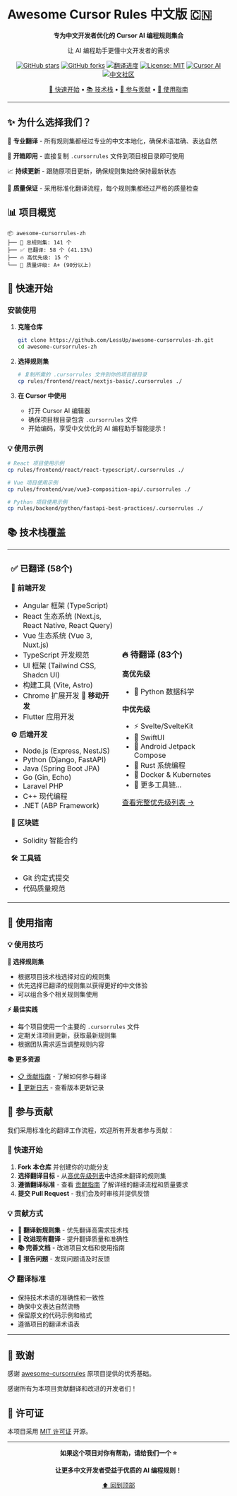 # Awesome Cursor Rules 中文版 🇨🇳

<div align="center">

**专为中文开发者优化的 Cursor AI 编程规则集合**

让 AI 编程助手更懂中文开发者的需求

[![GitHub stars](https://img.shields.io/github/stars/LessUp/awesome-cursorrules-zh?style=for-the-badge&logo=github)](https://github.com/LessUp/awesome-cursorrules-zh)
[![GitHub forks](https://img.shields.io/github/forks/LessUp/awesome-cursorrules-zh?style=for-the-badge&logo=github)](https://github.com/LessUp/awesome-cursorrules-zh/network)
[![翻译进度](https://img.shields.io/badge/翻译进度-41.13%25-brightgreen?style=for-the-badge)](./CONTRIBUTING.md)
[![License: MIT](https://img.shields.io/badge/License-MIT-blue?style=for-the-badge)](https://opensource.org/licenses/MIT)
[![Cursor AI](https://img.shields.io/badge/Cursor-AI-purple?style=for-the-badge&logo=cursor)](https://cursor.sh)
[![中文社区](https://img.shields.io/badge/中文-社区-red?style=for-the-badge)](https://github.com/LessUp/awesome-cursorrules-zh)

[🚀 快速开始](#-快速开始) • [📚 技术栈](#-技术栈覆盖) • [🤝 参与贡献](#-参与贡献) • [📖 使用指南](#-使用指南)

</div>

---

## ✨ 为什么选择我们？

🎯 **专业翻译** - 所有规则集都经过专业的中文本地化，确保术语准确、表达自然

🔧 **开箱即用** - 直接复制 `.cursorrules` 文件到项目根目录即可使用

📈 **持续更新** - 跟随原项目更新，确保规则集始终保持最新状态

🌟 **质量保证** - 采用标准化翻译流程，每个规则集都经过严格的质量检查

## 📊 项目概览

```
📦 awesome-cursorrules-zh
├── 🎯 总规则集: 141 个
├── ✅ 已翻译: 58 个 (41.13%)
├── 🔥 高优先级: 15 个
└── 🌟 质量评级: A+ (90分以上)
```

## 🚀 快速开始

### 安装使用

1. **克隆仓库**
   ```bash
   git clone https://github.com/LessUp/awesome-cursorrules-zh.git
   cd awesome-cursorrules-zh
   ```

2. **选择规则集**
   ```bash
   # 复制所需的 .cursorrules 文件到你的项目根目录
   cp rules/frontend/react/nextjs-basic/.cursorrules ./
   ```

3. **在 Cursor 中使用**
   - 打开 Cursor AI 编辑器
   - 确保项目根目录包含 `.cursorrules` 文件
   - 开始编码，享受中文优化的 AI 编程助手智能提示！

### 💡 使用示例

```bash
# React 项目使用示例
cp rules/frontend/react/react-typescript/.cursorrules ./

# Vue 项目使用示例
cp rules/frontend/vue/vue3-composition-api/.cursorrules ./

# Python 项目使用示例
cp rules/backend/python/fastapi-best-practices/.cursorrules ./
```

## 📚 技术栈覆盖

<table>
<tr>
<td width="50%">

### ✅ 已翻译 (58个)

**🎨 前端开发**
- Angular 框架 (TypeScript)
- React 生态系统 (Next.js, React Native, React Query)
- Vue 生态系统 (Vue 3, Nuxt.js)
- TypeScript 开发规范
- UI 框架 (Tailwind CSS, Shadcn UI)
- 构建工具 (Vite, Astro)
- Chrome 扩展开发
**📱 移动开发**
- Flutter 应用开发

**⚙️ 后端开发**
- Node.js (Express, NestJS)
- Python (Django, FastAPI)
- Java (Spring Boot JPA)
- Go (Gin, Echo)
- Laravel PHP
- C++ 现代编程
- .NET (ABP Framework)

**🔗 区块链**
- Solidity 智能合约

**🛠️ 工具链**
- Git 约定式提交
- 代码质量规范

</td>
<td width="50%">

### 🔥 待翻译 (83个)

**高优先级**
- 🐍 Python 数据科学

**中优先级**
- ⚡ Svelte/SvelteKit
- 🍎 SwiftUI
- 🤖 Android Jetpack Compose
- 🦀 Rust 系统编程
- 🐳 Docker & Kubernetes
- 🔧 更多工具链...

[查看完整优先级列表 →](./CONTRIBUTING.md#翻译优先级)

</td>
</tr>
</table>

## 📖 使用指南

### 💡 使用技巧

**🎯 选择规则集**
- 根据项目技术栈选择对应的规则集
- 优先选择已翻译的规则集以获得更好的中文体验
- 可以组合多个相关规则集使用

**⚡ 最佳实践**
- 每个项目使用一个主要的 `.cursorrules` 文件
- 定期关注项目更新，获取最新规则集
- 根据团队需求适当调整规则内容

**📚 更多资源**
- [📋 贡献指南](./CONTRIBUTING.md) - 了解如何参与翻译
- [📝 更新日志](./CHANGELOG.md) - 查看版本更新记录

## 🤝 参与贡献

我们采用标准化的翻译工作流程，欢迎所有开发者参与贡献：

### 🚀 快速开始
1. **Fork 本仓库** 并创建你的功能分支
2. **选择翻译目标** - 从[高优先级列表](./CONTRIBUTING.md#翻译优先级)中选择未翻译的规则集
3. **遵循翻译标准** - 查看 [贡献指南](./CONTRIBUTING.md) 了解详细的翻译流程和质量要求
4. **提交 Pull Request** - 我们会及时审核并提供反馈

### 💡 贡献方式
- **🌟 翻译新规则集** - 优先翻译高需求技术栈
- **🔧 改进现有翻译** - 提升翻译质量和准确性
- **📚 完善文档** - 改进项目文档和使用指南
- **🐛 报告问题** - 发现问题请及时反馈

### 📋 翻译标准
- 保持技术术语的准确性和一致性
- 确保中文表达自然流畅
- 保留原文的代码示例和格式
- 遵循项目的翻译术语表

---

## 🙏 致谢

感谢 [awesome-cursorrules](https://github.com/PatrickJS/awesome-cursorrules) 原项目提供的优秀基础。

感谢所有为本项目贡献翻译和改进的开发者们！

## 📄 许可证

本项目采用 [MIT 许可证](./LICENSE) 开源。

---

<div align="center">

**如果这个项目对你有帮助，请给我们一个 ⭐**

**让更多中文开发者受益于优质的 AI 编程规则！**

[⬆️ 回到顶部](#awesome-cursor-rules-中文版-)

</div>
